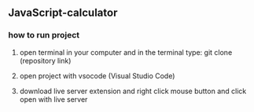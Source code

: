 ## JavaScript-calculator

### how to run project

1) open terminal in your computer and in the terminal type: git clone (repository link)

2) open project with vsocode (Visual Studio Code)

3) download live server extension and right click mouse button and click open with live server
